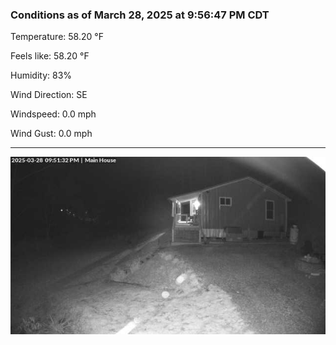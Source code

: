 ### Conditions as of March 28, 2025 at 9:56:47 PM CDT 

Temperature: 58.20 &deg;F

Feels like: 58.20 &deg;F

Humidity: 83%

Wind Direction: SE

Windspeed: 0.0 mph

Wind Gust: 0.0 mph

---

<img src="./images/latest.jpeg"/>

